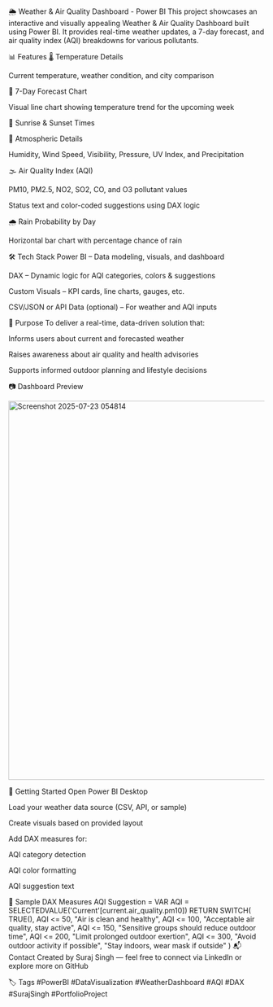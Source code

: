 🌦️ Weather & Air Quality Dashboard - Power BI
This project showcases an interactive and visually appealing Weather & Air Quality Dashboard built using Power BI. It provides real-time weather updates, a 7-day forecast, and air quality index (AQI) breakdowns for various pollutants.

📊 Features
🌡️ Temperature Details

Current temperature, weather condition, and city comparison

📅 7-Day Forecast Chart

Visual line chart showing temperature trend for the upcoming week

🌇 Sunrise & Sunset Times

💨 Atmospheric Details

Humidity, Wind Speed, Visibility, Pressure, UV Index, and Precipitation

🌫️ Air Quality Index (AQI)

PM10, PM2.5, NO2, SO2, CO, and O3 pollutant values

Status text and color-coded suggestions using DAX logic

🌧️ Rain Probability by Day

Horizontal bar chart with percentage chance of rain

🛠️ Tech Stack
Power BI – Data modeling, visuals, and dashboard

DAX – Dynamic logic for AQI categories, colors & suggestions

Custom Visuals – KPI cards, line charts, gauges, etc.

CSV/JSON or API Data (optional) – For weather and AQI inputs

📌 Purpose
To deliver a real-time, data-driven solution that:

Informs users about current and forecasted weather

Raises awareness about air quality and health advisories

Supports informed outdoor planning and lifestyle decisions

📷 Dashboard Preview

<img width="1329" height="745" alt="Screenshot 2025-07-23 054814" src="https://github.com/user-attachments/assets/134f1478-d014-4331-9cdf-047a44f4d307" />


🚀 Getting Started
Open Power BI Desktop

Load your weather data source (CSV, API, or sample)

Create visuals based on provided layout

Add DAX measures for:

AQI category detection

AQI color formatting

AQI suggestion text

🧠 Sample DAX Measures
AQI Suggestion =
VAR AQI = SELECTEDVALUE('Current'[current.air_quality.pm10])
RETURN
SWITCH(
    TRUE(),
    AQI <= 50, "Air is clean and healthy",
    AQI <= 100, "Acceptable air quality, stay active",
    AQI <= 150, "Sensitive groups should reduce outdoor time",
    AQI <= 200, "Limit prolonged outdoor exertion",
    AQI <= 300, "Avoid outdoor activity if possible",
    "Stay indoors, wear mask if outside"
)
📬 Contact
Created by Suraj Singh — feel free to connect via LinkedIn or explore more on GitHub

🏷️ Tags
#PowerBI #DataVisualization #WeatherDashboard #AQI #DAX #SurajSingh #PortfolioProject
